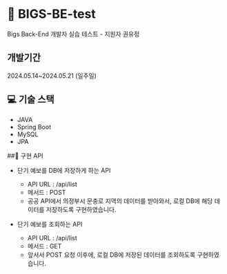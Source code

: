 ﻿# 🚀 BIGS-BE-test
Bigs Back-End 개발자 실습 테스트 - 지원자 권유정


 ## 개발기간
 2024.05.14~2024.05.21 (일주일)

## 💻 기술 스택
- JAVA
- Spring Boot
- MySQL
- JPA

 ##📌 구현 API
 - 단기 예보를 DB에 저장하게 하는 API
   - API URL : /api/list
   - 메서드 : POST
   - 공공 API에서 의정부시 문충로 지역의 데이터를 받아와서, 로컬 DB에 해당 데이터를 저장하도록 구현하였습니다.
  
- 단기 예보를 조회하는 API
  - API URL : /api/list
  - 메서드 : GET
  - 앞서서 POST 요청 이후에, 로컬 DB에 저장된 데이터를 조회하도록 구현하였습니다.
